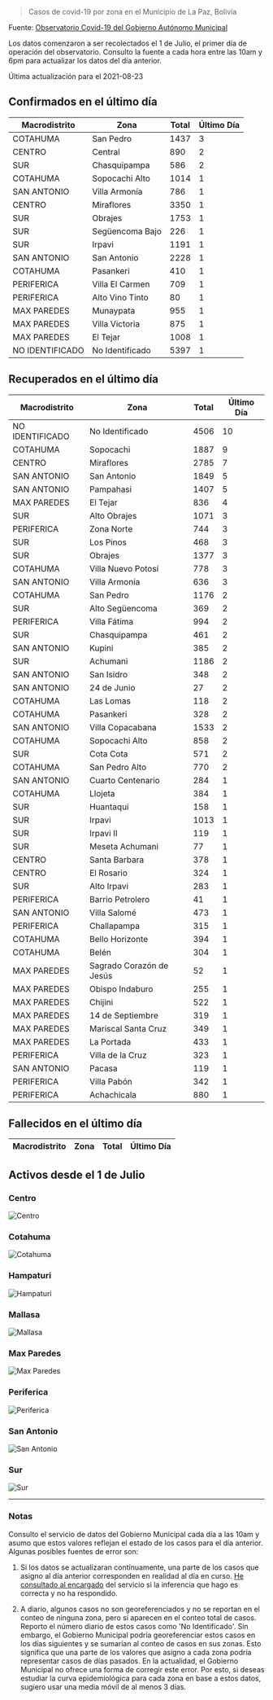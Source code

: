 > Casos de covid-19 por zona en el Municipio de La Paz, Bolivia

Fuente: [Observatorio Covid-19 del Gobierno Autónomo Municipal](http://observatoriocovid19.lapaz.bo/observatorio/index.php/datos-abiertos-covid)

Los datos comenzaron a ser recolectados el 1 de Julio, el primer día de operación del observatorio. Consulto la fuente a cada hora entre las 10am y 6pm para actualizar los datos del día anterior.

Última actualización para el 2021-08-23

## Confirmados en el último día

| Macrodistrito   | Zona            |   Total |   Último Día |
|-----------------|-----------------|---------|--------------|
| COTAHUMA        | San Pedro       |    1437 |            3 |
| CENTRO          | Central         |     890 |            2 |
| SUR             | Chasquipampa    |     586 |            2 |
| COTAHUMA        | Sopocachi Alto  |    1014 |            1 |
| SAN ANTONIO     | Villa Armonía   |     786 |            1 |
| CENTRO          | Miraflores      |    3350 |            1 |
| SUR             | Obrajes         |    1753 |            1 |
| SUR             | Següencoma Bajo |     226 |            1 |
| SUR             | Irpavi          |    1191 |            1 |
| SAN ANTONIO     | San Antonio     |    2228 |            1 |
| COTAHUMA        | Pasankeri       |     410 |            1 |
| PERIFERICA      | Villa El Carmen |     709 |            1 |
| PERIFERICA      | Alto Vino Tinto |      80 |            1 |
| MAX PAREDES     | Munaypata       |     955 |            1 |
| MAX PAREDES     | Villa Victoria  |     875 |            1 |
| MAX PAREDES     | El Tejar        |    1008 |            1 |
| NO IDENTIFICADO | No Identificado |    5397 |            1 |

## Recuperados en el último día

| Macrodistrito   | Zona                     |   Total |   Último Día |
|-----------------|--------------------------|---------|--------------|
| NO IDENTIFICADO | No Identificado          |    4506 |           10 |
| COTAHUMA        | Sopocachi                |    1887 |            9 |
| CENTRO          | Miraflores               |    2785 |            7 |
| SAN ANTONIO     | San Antonio              |    1849 |            5 |
| SAN ANTONIO     | Pampahasi                |    1407 |            5 |
| MAX PAREDES     | El Tejar                 |     836 |            4 |
| SUR             | Alto Obrajes             |    1071 |            3 |
| PERIFERICA      | Zona Norte               |     744 |            3 |
| SUR             | Los Pinos                |     468 |            3 |
| SUR             | Obrajes                  |    1377 |            3 |
| COTAHUMA        | Villa Nuevo Potosí       |     778 |            3 |
| SAN ANTONIO     | Villa Armonía            |     636 |            3 |
| COTAHUMA        | San Pedro                |    1176 |            2 |
| SUR             | Alto Següencoma          |     369 |            2 |
| PERIFERICA      | Villa Fátima             |     994 |            2 |
| SUR             | Chasquipampa             |     461 |            2 |
| SAN ANTONIO     | Kupini                   |     385 |            2 |
| SUR             | Achumani                 |    1186 |            2 |
| SAN ANTONIO     | San Isidro               |     348 |            2 |
| SAN ANTONIO     | 24 de Junio              |      27 |            2 |
| COTAHUMA        | Las Lomas                |     118 |            2 |
| COTAHUMA        | Pasankeri                |     328 |            2 |
| SAN ANTONIO     | Villa Copacabana         |    1533 |            2 |
| COTAHUMA        | Sopocachi Alto           |     858 |            2 |
| SUR             | Cota Cota                |     571 |            2 |
| COTAHUMA        | San Pedro Alto           |     770 |            2 |
| SAN ANTONIO     | Cuarto Centenario        |     284 |            1 |
| COTAHUMA        | Llojeta                  |     384 |            1 |
| SUR             | Huantaqui                |     158 |            1 |
| SUR             | Irpavi                   |    1013 |            1 |
| SUR             | Irpavi II                |     119 |            1 |
| SUR             | Meseta Achumani          |      77 |            1 |
| CENTRO          | Santa Barbara            |     378 |            1 |
| CENTRO          | El Rosario               |     324 |            1 |
| SUR             | Alto Irpavi              |     283 |            1 |
| PERIFERICA      | Barrio Petrolero         |      41 |            1 |
| SAN ANTONIO     | Villa Salomé             |     473 |            1 |
| PERIFERICA      | Challapampa              |     315 |            1 |
| COTAHUMA        | Bello Horizonte          |     394 |            1 |
| COTAHUMA        | Belén                    |     304 |            1 |
| MAX PAREDES     | Sagrado Corazón de Jesús |      52 |            1 |
| MAX PAREDES     | Obispo Indaburo          |     255 |            1 |
| MAX PAREDES     | Chijini                  |     522 |            1 |
| MAX PAREDES     | 14 de Septiembre         |     319 |            1 |
| MAX PAREDES     | Mariscal Santa Cruz      |     349 |            1 |
| MAX PAREDES     | La Portada               |     433 |            1 |
| PERIFERICA      | Villa de la Cruz         |     323 |            1 |
| SAN ANTONIO     | Pacasa                   |     119 |            1 |
| PERIFERICA      | Villa Pabón              |     342 |            1 |
| PERIFERICA      | Achachicala              |     880 |            1 |

## Fallecidos en el último día

| Macrodistrito   | Zona   | Total   | Último Día   |
|-----------------|--------|---------|--------------|

## Activos desde el 1 de Julio

### Centro

![Centro](plots/activos_centro.png)

### Cotahuma

![Cotahuma](plots/activos_cotahuma.png)

### Hampaturi

![Hampaturi](plots/activos_hampaturi.png)

### Mallasa

![Mallasa](plots/activos_mallasa.png)

### Max Paredes

![Max Paredes](plots/activos_max_paredes.png)

### Periferica

![Periferica](plots/activos_periferica.png)

### San Antonio

![San Antonio](plots/activos_san_antonio.png)

### Sur

![Sur](plots/activos_sur.png)

---

### Notas

Consulto el servicio de datos del Gobierno Municipal cada día a las 10am y asumo que estos valores reflejan el estado de los casos para el día anterior. Algunas posibles fuentes de error son:

1. Si los datos se actualizaran contínuamente, una parte de los casos que asigno al día anterior corresponden en realidad al día en curso. [He consultado al encargado](https://twitter.com/mauforonda/status/1278727234765959168) del servicio si la inferencia que hago es correcta y no ha respondido.

2. A diario, algunos casos no son georeferenciados y no se reportan en el conteo de ninguna zona, pero sí aparecen en el conteo total de casos. Reporto el número diario de estos casos como 'No Identificado'.  Sin embargo, el Gobierno Municipal podría georeferenciar estos casos en los días siguientes y se sumarían al conteo de casos en sus zonas. Esto significa que una parte de los valores que asigno a cada zona podría representar casos de días pasados. En la actualidad, el Gobierno Municipal no ofrece una forma de corregir este error. Por esto, si deseas estudiar la curva epidemiológica para cada zona en base a estos datos, sugiero usar una media móvil de al menos 3 días.